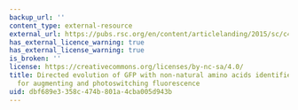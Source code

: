 ```yaml
---
backup_url: ''
content_type: external-resource
external_url: https://pubs.rsc.org/en/content/articlelanding/2015/sc/c4sc02827a
has_external_licence_warning: true
has_external_license_warning: true
is_broken: ''
license: https://creativecommons.org/licenses/by-nc-sa/4.0/
title: Directed evolution of GFP with non-natural amino acids identifies residues
  for augmenting and photoswitching fluorescence
uid: dbf689e3-358c-474b-801a-4cba005d943b
---
```


